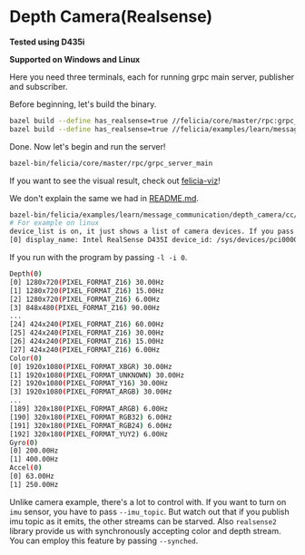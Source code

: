 # Depth Camera(Realsense)

**Tested using D435i**

**Supported on Windows and Linux**

Here you need three terminals, each for running grpc main server, publisher and subscriber.

Before beginning, let's build the binary.

```bash
bazel build --define has_realsense=true //felicia/core/master/rpc:grpc_server_main
bazel build --define has_realsense=true //felicia/examples/learn/message_communication/depth_camera/cc:node_creator
```

Done. Now let's begin and run the server!

```bash
bazel-bin/felicia/core/master/rpc/grpc_server_main
```

If you want to see the visual result, check out [felicia-viz](/felicia-viz/README.md)!

We don't explain the same we had in [README.md](/felicia/examples/learn/message_communication/camera/cc/README.md).

```bash
bazel-bin/felicia/examples/learn/message_communication/depth_camera/cc/node_creator -l
# For example on linux
device_list is on, it just shows a list of camera devices. If you pass -i(--device_index) with the -l then you can iterate the camera formats the device supports.
[0] display_name: Intel RealSense D435I device_id: /sys/devices/pci0000:00/0000:00:14.0/usb2/2-7/2-7.2/2-7.2.1/2-7.2.1:1.0/video4linux/video0 model_id: 0B3A
```

If you run with the program by passing `-l -i 0`.

```bash
Depth(0)
[0] 1280x720(PIXEL_FORMAT_Z16) 30.00Hz
[1] 1280x720(PIXEL_FORMAT_Z16) 15.00Hz
[2] 1280x720(PIXEL_FORMAT_Z16) 6.00Hz
[3] 848x480(PIXEL_FORMAT_Z16) 90.00Hz
...
[24] 424x240(PIXEL_FORMAT_Z16) 60.00Hz
[25] 424x240(PIXEL_FORMAT_Z16) 30.00Hz
[26] 424x240(PIXEL_FORMAT_Z16) 15.00Hz
[27] 424x240(PIXEL_FORMAT_Z16) 6.00Hz
Color(0)
[0] 1920x1080(PIXEL_FORMAT_XBGR) 30.00Hz
[1] 1920x1080(PIXEL_FORMAT_UNKNOWN) 30.00Hz
[2] 1920x1080(PIXEL_FORMAT_Y16) 30.00Hz
[3] 1920x1080(PIXEL_FORMAT_ARGB) 30.00Hz
...
[189] 320x180(PIXEL_FORMAT_ARGB) 6.00Hz
[190] 320x180(PIXEL_FORMAT_RGB32) 6.00Hz
[191] 320x180(PIXEL_FORMAT_RGB24) 6.00Hz
[192] 320x180(PIXEL_FORMAT_YUY2) 6.00Hz
Gyro(0)
[0] 200.00Hz
[1] 400.00Hz
Accel(0)
[0] 63.00Hz
[1] 250.00Hz
```

Unlike camera example, there's a lot to control with. If you want to turn on `imu` sensor, you have to pass `--imu_topic`. But watch out that if you publish imu topic as it emits, the other streams can be starved. Also `realsense2` library provide us with synchronously accepting color and depth stream. You can employ this feature by passing `--synched`.